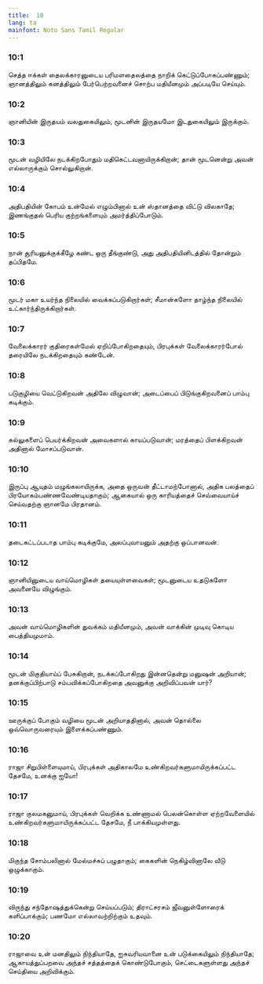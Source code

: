 ```yaml
---
title:  10
lang: ta
mainfont: Noto Sans Tamil Regular
---
```


###  10:1

செத்த ஈக்கள் தைலக்காரனுடைய பரிமளதைலத்தை நாறிக் கெட்டுப்போகப்பண்ணும்; ஞானத்திலும் கனத்திலும் பேர்பெற்றவனைச் சொற்ப மதியீனமும் அப்படியே செய்யும்.

###  10:2

ஞானியின் இருதயம் வலதுகையிலும், மூடனின் இருதயமோ இடதுகையிலும் இருக்கும்.

###  10:3

மூடன் வழியிலே நடக்கிறபோதும் மதிகெட்டவனாயிருக்கிறான்; தான் மூடனென்று அவன் எல்லாருக்கும் சொல்லுகிறான்.

###  10:4

அதிபதியின் கோபம் உன்மேல் எழும்பினால் உன் ஸ்தானத்தை விட்டு விலகாதே; இணங்குதல் பெரிய குற்றங்களையும் அமர்த்திப்போடும்.

###  10:5

நான் சூரியனுக்குக்கீழே கண்ட ஒரு தீங்குண்டு, அது அதிபதியினிடத்தில் தோன்றும் தப்பிதமே.

###  10:6

மூடர் மகா உயர்ந்த நிலையில் வைக்கப்படுகிறார்கள்; சீமான்களோ தாழ்ந்த நிலையில் உட்கார்ந்திருக்கிறார்கள்.

###  10:7

வேலைக்காரர் குதிரைகள்மேல் ஏறிப்போகிறதையும், பிரபுக்கள் வேலைக்காரர்போல் தரையிலே நடக்கிறதையும் கண்டேன்.

###  10:8

படுகுழியை வெட்டுகிறவன் அதிலே விழுவான்; அடைப்பைப் பிடுங்குகிறவனைப் பாம்பு கடிக்கும்.

###  10:9

கல்லுகளைப் பெயர்க்கிறவன் அவைகளால் காயப்படுவான்; மரத்தைப் பிளக்கிறவன் அதினால் மோசப்படுவான்.

###  10:10

இருப்பு ஆயுதம் மழுங்கலாயிருக்க, அதை ஒருவன் தீட்டாமற்போனால், அதிக பலத்தைப் பிரயோகம்பண்ணவேண்டியதாகும்; ஆகையால் ஒரு காரியத்தைச் செவ்வையாய்ச் செய்வதற்கு ஞானமே பிரதானம்.

###  10:11

தடைகட்டப்படாத பாம்பு கடிக்குமே, அலப்புவாயனும் அதற்கு ஒப்பானவன்.

###  10:12

ஞானியினுடைய வாய்மொழிகள் தயையுள்ளவைகள்; மூடனுடைய உதடுகளோ அவனையே விழுங்கும்.

###  10:13

அவன் வாய்மொழிகளின் துவக்கம் மதியீனமும், அவன் வாக்கின் முடிவு கொடிய பைத்தியமுமாம்.

###  10:14

மூடன் மிகுதியாய்ப் பேசுகிறான், நடக்கப்போகிறது இன்னதென்று மனுஷன் அறியான்; தனக்குப்பிற்பாடு சம்பவிக்கப்போகிறதை அவனுக்கு அறிவிப்பவன் யார்?

###  10:15

ஊருக்குப் போகும் வழியை மூடன் அறியாததினால், அவன் தொல்லை ஒவ்வொருவரையும் இளைக்கப்பண்ணும்.

###  10:16

ராஜா சிறுபிள்ளையுமாய், பிரபுக்கள் அதிகாலமே உண்கிறவர்களுமாயிருக்கப்பட்ட தேசமே, உனக்கு ஐயோ!

###  10:17

ராஜா குலமகனுமாய், பிரபுக்கள் வெறிக்க உண்ணாமல் பெலன்கொள்ள ஏற்றவேளையில் உண்கிறவர்களுமாயிருக்கப்பட்ட தேசமே, நீ பாக்கியமுள்ளது.

###  10:18

மிகுந்த சோம்பலினால் மேல்மச்சுப் பழுதாகும்; கைகளின் நெகிழ்வினாலே வீடு ஒழுக்காகும்.

###  10:19

விருந்து சந்தோஷத்துக்கென்று செய்யப்படும்; திராட்சரசம் ஜீவனுள்ளோரைக் களிப்பாக்கும்; பணமோ எல்லாவற்றிற்கும் உதவும்.

###  10:20

ராஜாவை உன் மனதிலும் நிந்தியாதே, ஐசுவரியவானை உன் படுக்கையிலும் நிந்தியாதே; ஆகாயத்துப்பறவை அந்தச் சத்தத்தைக் கொண்டுபோகும், செட்டைகளுள்ளது அந்தச் செய்தியை அறிவிக்கும்.

